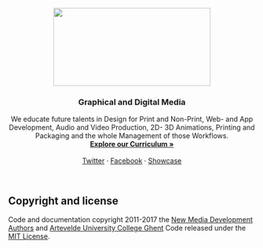 <p align="center">
  <a href="http://www.arteveldehogeschool.be/opleidingen/bachelor/grafische-en-digitale-media">
    <img src="http://www.arteveldehogeschool.be/sites/all/themes/ahs_theme_corp/logo.PNG" width=320 height=159>
  </a>

  <h3 align="center">Graphical and Digital Media</h3>

  <p align="center">
    We educate future talents in Design for Print and Non-Print, Web- and App Development, Audio and Video Production, 2D- 3D Animations, Printing and Packaging and the whole Management of those Workflows.
    <br>
    <a href="http://www.arteveldehogeschool.be/opleidingen/bachelor/grafische-en-digitale-media"><strong>Explore our Curriculum &raquo;</strong></a>
    <br>
    <br>
    <a href="https://twitter.com/ArteveldeGDM">Twitter</a>
    &middot;
    <a href="https://www.facebook.com/GrafischeendigitalemediaArteveldehogeschool/">Facebook</a>
    &middot;
    <a href="https:/www.gdm.gent/trots">Showcase</a>
  </p>
</p>

<br>

## Copyright and license

Code and documentation copyright 2011-2017 the [New Media Development Authors](https://gdm.gent) and [Artevelde University College Ghent](https:/http://www.arteveldehogeschool.be) Code released under the [MIT License](LICENSE).
